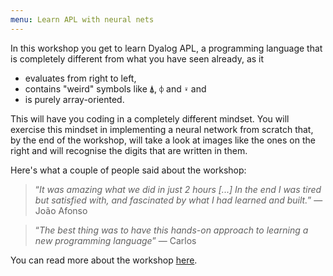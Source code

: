 ```yaml
---
menu: Learn APL with neural nets
---
```


In this workshop you get to learn Dyalog APL, a programming language that is completely different from what you have seen already, as it

 - evaluates from right to left,
 - contains "weird" symbols like `⍋`, `⌽` and `⍣` and
 - is purely array-oriented.

This will have you coding in a completely different mindset. You will exercise this mindset in implementing a neural network from scratch that, by the end of the workshop, will take a look at images like the ones on the right and will recognise the digits that are written in them.

Here's what a couple of people said about the workshop:

 > “*It was amazing what we did in just 2 hours [...] In the end I was tired but satisfied with, and fascinated by what I had learned and built.*”  &mdash; João Afonso


 > “*The best thing was to have this hands-on approach to learning a new programming language*”  &mdash; Carlos

You can read more about the workshop [here](https://mathspp.com/workshops/learn-apl-with-neural-nets).
